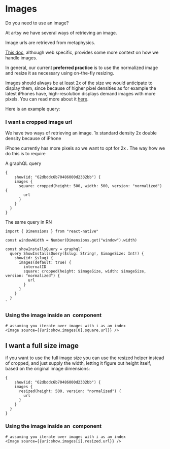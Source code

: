 # Images

Do you need to use an image?

At artsy we have several ways of retrieving an image.

Image urls are retrieved from metaphysics.

[This doc](https://www.notion.so/artsy/Handling-Images-On-The-Web-In-Force-5c6832bf4b3e431cb4830061ce057399), although web specific, provides some more context on how we handle images.

In general, our current **preferred practice** is to use the normalized image and resize it as necessary using on-the-fly resizing.

Images should always be at least 2x of the size we would anticipate to display them, since because of higher pixel densities as for example the latest iPhones have, high-resolution displays demand images with more pixels. You can read more about it [here](https://developer.apple.com/design/human-interface-guidelines/foundations/images/).

Here is an example query:

### I want a cropped image url

We have two ways of retrieving an image.
1x standard density
2x double density because of iPhone

iPhone currently has more pixels so we want to opt for 2x .
The way how we do this is to require

A graphQL query

```
{
	show(id: "62dbddc6b70486000d2332bb") {
    images {
      square: cropped(height: 500, width: 500, version: "normalized") {
        url
      }
    }
  }
}

```

The same query in RN

```
import { Dimensions } from "react-native"

const windowWidth = Number(Dimensions.get("window").width)

const showInstallsQuery = graphql`
  query ShowInstallsQuery($slug: String!, $imageSize: Int!) {
    show(id: $slug) {
      images(default: true) {
        internalID
        square: cropped(height: $imageSize, width: $imageSize, version: "normalized") {
          url
        }
      }
    }
  }
`
```

### Using the image inside an <Image> component

```
# assuming you iterate over images with i as an index
<Image source={{uri:show.images[0].square.url}} />
```

## I want a full size image

if you want to use the full image size you can use the resized helper instead of cropped, and just supply the width, letting it figure out height itself, based on the original image dimensions:

```
{
	show(id: "62dbddc6b70486000d2332bb") {
    images {
      resized(height: 500, version: "normalized") {
        url
      }
    }
  }
}

```

### Using the image inside an <Image> component

```
# assuming you iterate over images with i as an index
<Image source={{uri:show.images[i].resized.url}} />
```
